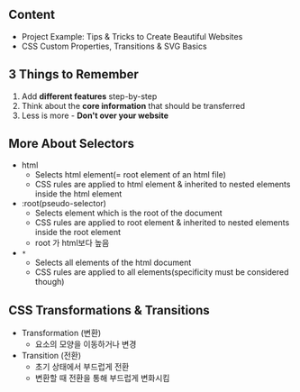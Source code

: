 ## Content
- Project Example: Tips & Tricks to Create Beautiful Websites
- CSS Custom Properties, Transitions & SVG Basics

## 3 Things to Remember
1. Add **different features** step-by-step
2. Think about the **core information** that should be transferred
3. Less is more - **Don't over your website**

## More About Selectors
- html
	- Selects html element(= root element of an html file)
	- CSS rules are applied to html element & inherited to nested elements inside the html element
- :root(pseudo-selector)
	- Selects element which is the root of the document
	- CSS rules are applied to root element & inherited to nested elements inside the root element
	- root 가 html보다 높음
- `*`
	- Selects all elements of the html document
	- CSS rules are applied to all elements(specificity must be considered though)

## CSS Transformations & Transitions
- Transformation (변환)
	- 요소의 모양을 이동하거나 변경
- Transition (전환)
	- 초기 상태에서 부드럽게 전환
	- 변환할 때 전환을 통해 부드럽게 변화시킴